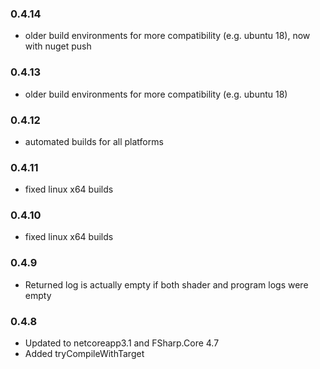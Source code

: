 ### 0.4.14
- older build environments for more compatibility (e.g. ubuntu 18), now with nuget push

### 0.4.13
- older build environments for more compatibility (e.g. ubuntu 18)

### 0.4.12
- automated builds for all platforms

### 0.4.11
- fixed linux x64 builds

### 0.4.10
- fixed linux x64 builds

### 0.4.9
- Returned log is actually empty if both shader and program logs were empty

### 0.4.8
- Updated to netcoreapp3.1 and FSharp.Core 4.7
- Added tryCompileWithTarget
